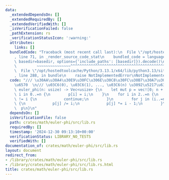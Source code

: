 ```yaml
---
data:
  _extendedDependsOn: []
  _extendedRequiredBy: []
  _extendedVerifiedWith: []
  _isVerificationFailed: false
  _pathExtension: rs
  _verificationStatusIcon: ':warning:'
  attributes:
    links: []
  bundledCode: "Traceback (most recent call last):\n  File \"/opt/hostedtoolcache/Python/3.13.1/x64/lib/python3.13/site-packages/onlinejudge_verify/documentation/build.py\"\
    , line 71, in _render_source_code_stat\n    bundled_code = language.bundle(stat.path,\
    \ basedir=basedir, options={'include_paths': [basedir]}).decode()\n          \
    \         ~~~~~~~~~~~~~~~^^^^^^^^^^^^^^^^^^^^^^^^^^^^^^^^^^^^^^^^^^^^^^^^^^^^^^^^^^^^^^^^^^\n\
    \  File \"/opt/hostedtoolcache/Python/3.13.1/x64/lib/python3.13/site-packages/onlinejudge_verify/languages/rust.py\"\
    , line 288, in bundle\n    raise NotImplementedError\nNotImplementedError\n"
  code: "/// \u30AA\u30A4\u30E9\u30FC\u306E\u30C8\u30FC\u30B7\u30A7\u30F3\u30C8\u95A2\
    \u6570  \n/// \u03C6(0), \u03C6(1), ..., \u03C6(n) \u3092\u5217\u6319\npub fn\
    \ euler_phi(n: usize) -> Vec<usize> {\n    let mut p = vec![0; n + 1];\n    for\
    \ i in 0..=n {\n        p[i] = i;\n    }\n    for i in 2..=n {\n        if p[i]\
    \ != i {\n            continue;\n        }\n        for j in (i..=n).step_by(i)\
    \ {\n            p[j] /= i;\n            p[j] *= i - 1;\n        }\n    }\n  \
    \  p\n}\n"
  dependsOn: []
  isVerificationFile: false
  path: crates/math/euler-phi/src/lib.rs
  requiredBy: []
  timestamp: '2024-12-30 09:13:10+00:00'
  verificationStatus: LIBRARY_NO_TESTS
  verifiedWith: []
documentation_of: crates/math/euler-phi/src/lib.rs
layout: document
redirect_from:
- /library/crates/math/euler-phi/src/lib.rs
- /library/crates/math/euler-phi/src/lib.rs.html
title: crates/math/euler-phi/src/lib.rs
---
```

